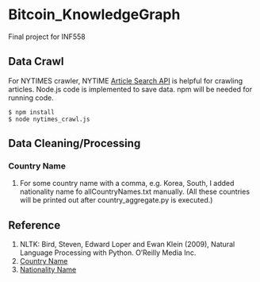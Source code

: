 # Bitcoin_KnowledgeGraph
Final project for INF558

## Data Crawl
For NYTIMES crawler, NYTIME [Article Search API](https://developer.nytimes.com/article_search_v2.json) is helpful for crawling articles. Node.js code is implemented to save data. npm will be needed for running code.
```
$ npm install
$ node nytimes_crawl.js
```

## Data Cleaning/Processing

### Country Name
1. For some country name with a comma, e.g. Korea, South, I added nationality name fo allCountryNames.txt manually. (All these countries will be printed out after country_aggregate.py is executed.)

## Reference
1. NLTK: Bird, Steven, Edward Loper and Ewan Klein (2009), Natural Language Processing with Python. O’Reilly Media Inc.
2. [Country Name](http://www.ed-u.com/country-names.htm)
3. [Nationality Name](http://www.myenglishpages.com/site_php_files/vocabulary-lesson-countries-nationalities.php)